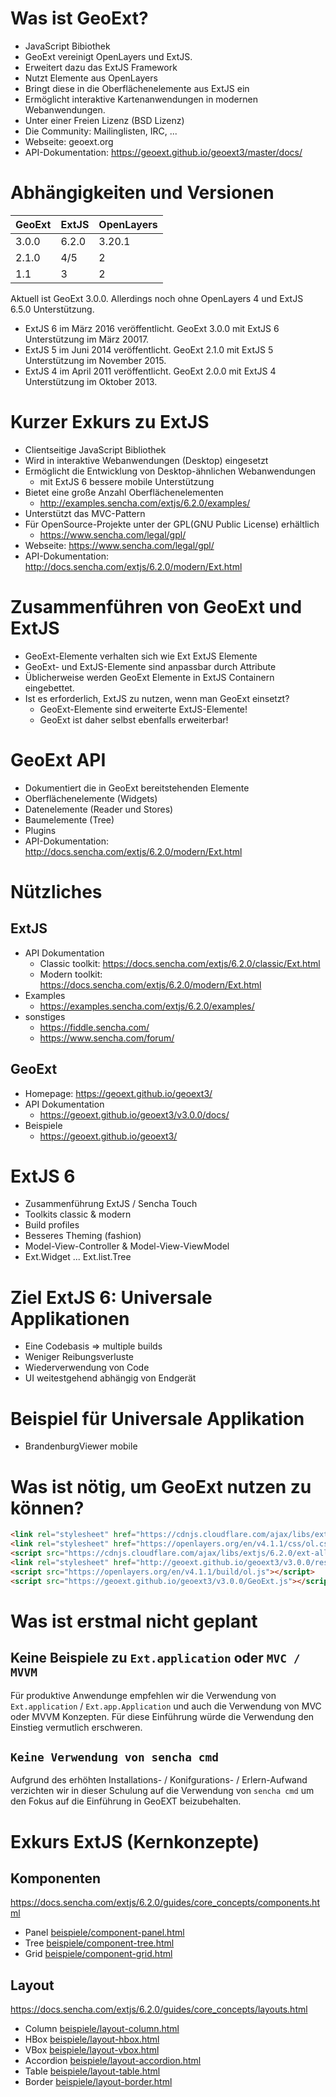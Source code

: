 # Was ist GeoExt?

- JavaScript Bibiothek
- GeoExt vereinigt OpenLayers und ExtJS.
- Erweitert dazu das ExtJS Framework
- Nutzt Elemente aus OpenLayers
- Bringt diese in die Oberflächenelemente aus ExtJS ein
- Ermöglicht interaktive Kartenanwendungen in modernen Webanwendungen.
- Unter einer Freien Lizenz (BSD Lizenz)
- Die Community: Mailinglisten, IRC, ...
- Webseite: geoext.org
- API-Dokumentation: https://geoext.github.io/geoext3/master/docs/

# Abhängigkeiten und Versionen

| GeoExt | ExtJS | OpenLayers |
| --- | --- | --- |
| 3.0.0 | 6.2.0 | 3.20.1 |
| 2.1.0 | 4/5 | 2 |
| 1.1 | 3 | 2 |

Aktuell ist GeoExt 3.0.0. Allerdings noch ohne OpenLayers 4 und ExtJS 6.5.0 Unterstützung.
- ExtJS 6 im März 2016 veröffentlicht. GeoExt 3.0.0 mit ExtJS 6 Unterstützung im März 20017.
- ExtJS 5 im Juni 2014 veröffentlicht. GeoExt 2.1.0 mit ExtJS 5 Unterstützung im November 2015.
- ExtJS 4 im April 2011 veröffentlicht. GeoExt 2.0.0 mit ExtJS 4 Unterstützung im Oktober 2013.

# Kurzer Exkurs zu ExtJS

- Clientseitige JavaScript Bibliothek
- Wird in interaktive Webanwendungen (Desktop) eingesetzt
- Ermöglicht die Entwicklung von Desktop-ähnlichen Webanwendungen
  - mit ExtJS 6 bessere mobile Unterstützung
- Bietet eine große Anzahl Oberflächenelementen
  - http://examples.sencha.com/extjs/6.2.0/examples/
- Unterstützt das MVC-Pattern
- Für OpenSource-Projekte unter der GPL(GNU Public License) erhältlich
  - https://www.sencha.com/legal/gpl/
- Webseite: https://www.sencha.com/legal/gpl/
- API-Dokumentation: http://docs.sencha.com/extjs/6.2.0/modern/Ext.html

# Zusammenführen von GeoExt und ExtJS

 - GeoExt-Elemente verhalten sich wie Ext ExtJS Elemente
 - GeoExt- und ExtJS-Elemente sind anpassbar durch Attribute
 - Üblicherweise werden GeoExt Elemente in ExtJS Containern eingebettet.
 - Ist es erforderlich, ExtJS zu nutzen, wenn man GeoExt einsetzt?
   - GeoExt-Elemente sind erweiterte ExtJS-Elemente!
   - GeoExt ist daher selbst ebenfalls erweiterbar!

# GeoExt API

- Dokumentiert die in GeoExt bereitstehenden Elemente
- Oberflächenelemente (Widgets)
- Datenelemente (Reader und Stores)
- Baumelemente (Tree)
- Plugins
- API-Dokumentation: http://docs.sencha.com/extjs/6.2.0/modern/Ext.html

# Nützliches
## ExtJS
- API Dokumentation
  - Classic toolkit: https://docs.sencha.com/extjs/6.2.0/classic/Ext.html
  - Modern toolkit: https://docs.sencha.com/extjs/6.2.0/modern/Ext.html
- Examples
  - https://examples.sencha.com/extjs/6.2.0/examples/
- sonstiges
  - https://fiddle.sencha.com/
  - https://www.sencha.com/forum/

## GeoExt

- Homepage: https://geoext.github.io/geoext3/
- API Dokumentation
  - https://geoext.github.io/geoext3/v3.0.0/docs/
- Beispiele
   - https://geoext.github.io/geoext3/

# ExtJS 6
- Zusammenführung ExtJS / Sencha Touch
- Toolkits classic & modern
- Build profiles
- Besseres Theming (fashion)
- Model-View-Controller & Model-View-ViewModel
- Ext.Widget ... Ext.list.Tree

# Ziel ExtJS 6: Universale Applikationen
- Eine Codebasis => multiple builds
- Weniger Reibungsverluste
- Wiederverwendung von Code
- UI weitestgehend abhängig von Endgerät

# Beispiel für Universale Applikation
- BrandenburgViewer mobile

# Was ist nötig, um GeoExt nutzen zu können?

```html
<link rel="stylesheet" href="https://cdnjs.cloudflare.com/ajax/libs/extjs/6.2.0/classic/theme-triton/resources/theme-triton-all.css" type="text/css" />
<link rel="stylesheet" href="https://openlayers.org/en/v4.1.1/css/ol.css" type="text/css" />
<script src="https://cdnjs.cloudflare.com/ajax/libs/extjs/6.2.0/ext-all.js"></script>
<link rel="stylesheet" href="http://geoext.github.io/geoext3/v3.0.0/resources/css/gx-popup.css" type="text/css" />
<script src="https://openlayers.org/en/v4.1.1/build/ol.js"></script>
<script src="https://geoext.github.io/geoext3/v3.0.0/GeoExt.js"></script>

```

# Was ist erstmal nicht geplant

## Keine Beispiele zu ```Ext.application``` oder ```MVC / MVVM```

Für produktive Anwendunge empfehlen wir die Verwendung von
```Ext.application``` / ```Ext.app.Application``` und auch die Verwendung von
MVC oder MVVM Konzepten. Für diese Einführung würde die Verwendung den Einstieg
vermutlich erschweren.

## ```Keine Verwendung von sencha cmd```

Aufgrund des erhöhten Installations- / Konifgurations- / Erlern-Aufwand
verzichten wir in dieser Schulung auf die Verwendung von ```sencha cmd``` um
den Fokus auf die Einführung in GeoEXT beizubehalten.

# Exkurs ExtJS (Kernkonzepte)

## Komponenten
https://docs.sencha.com/extjs/6.2.0/guides/core_concepts/components.html
- Panel [beispiele/component-panel.html](beispiele/component-panel.html)
- Tree [beispiele/component-tree.html](beispiele/component-tree.html)
- Grid [beispiele/component-grid.html](beispiele/component-grid.html)

## Layout
https://docs.sencha.com/extjs/6.2.0/guides/core_concepts/layouts.html
- Column [beispiele/layout-column.html](beispiele/layout-column.html)
- HBox [beispiele/layout-hbox.html](beispiele/layout-hbox.html)
- VBox [beispiele/layout-vbox.html](beispiele/layout-vbox.html)
- Accordion [beispiele/layout-accordion.html](beispiele/layout-accordion.html)
- Table [beispiele/layout-table.html](beispiele/layout-table.html)
- Border [beispiele/layout-border.html](beispiele/layout-border.html)

